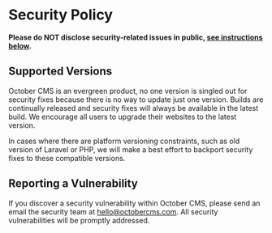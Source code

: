 # Security Policy

**Please do NOT disclose security-related issues in public, [see instructions below](#reporting-a-vulnerability).**

## Supported Versions

October CMS is an evergreen product, no one version is singled out for security fixes because there is no way to update just one version. Builds are continually released and security fixes will always be available in the latest build. We encourage all users to upgrade their websites to the latest version.

In cases where there are platform versioning constraints, such as old version of Laravel or PHP, we will make a best effort to backport security fixes to these compatible versions.

## Reporting a Vulnerability

If you discover a security vulnerability within October CMS, please send an email the security team at hello@octobercms.com. All security vulnerabilities will be promptly addressed.
